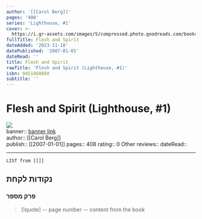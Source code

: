 ```yaml
---
author: '[[Carol Berg]]'
pages: '408'
series: 'Lighthouse, #1'
cover: >-
  https://i.gr-assets.com/images/S/compressed.photo.goodreads.com/books/1431493610l/437790._SY475_.jpg
fullTitle: Flesh and Spirit
dateAdded: '2023-11-18'
datePublished: '2007-01-01'
dateRead: ''
title: Flesh and Spirit
rawTitle: 'Flesh and Spirit (Lighthouse, #1)'
isbn: 045146088X
subtitle: ''
---
```

# Flesh and Spirit (Lighthouse, #1)

![](https:&#x2F;&#x2F;i.gr-assets.com&#x2F;images&#x2F;S&#x2F;compressed.photo.goodreads.com&#x2F;books&#x2F;1431493610l&#x2F;437790._SY475_.jpg)  
banner:: [banner link](https:&#x2F;&#x2F;i.gr-assets.com&#x2F;images&#x2F;S&#x2F;compressed.photo.goodreads.com&#x2F;books&#x2F;1431493610l&#x2F;437790._SY475_.jpg)  
author:: [[Carol Berg]]  
publish:: [[2007-01-01]]
pages:: 408
rating:: 0 
Other reviews:: 
dateRead:: 

<hr  style="clear:both"/>



```dataview
LIST from [[]]
```

## נקודות לקחת 

### פרק מספר
> [!quote] -- page number -- 
>  content from the book




```